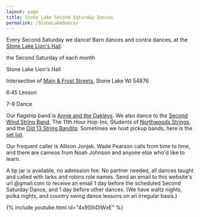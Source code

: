 ```yaml
---
layout: page
title: Stone Lake Second Saturday Dances
permalink: /StoneLakeDance/
---
```

Every Second Saturday we dance! Barn dances and contra dances, at the [Stone Lake Lion's Hall][]. 


the Second Saturday of each month

Stone Lake Lion's Hall

Intersection of [Main & Frost Streets][], Stone Lake WI 54876

6:45 Lesson

7-9 Dance


Our flagship band is [Annie and the Oakleys][]. We also dance to the [Second Wind String Band][], The 11th Hour Hop-Ins, Students of [Northwoods Strings], and the [Old 13 String Bandits][]. Sometimes we host pickup bands, here is the [set list][]. 


Our frequent caller is Allison Jonjak. Wade Pearson calls from time to time, and there are cameos from Noah Johnson and anyone else who'd like to learn. 


A tip jar is available, no admission fee. No partner needed, all dances taught and called with larks and robins role names. 
Send an email to this website's url @gmail.com to receive an email 1 day before the scheduled Second Saturday Dance, and 1 day before other dances. (We have waltz nights, polka nights, and country swing dance lessons on an irregular basis.) 


{% include youtube.html id="4x9SIhDIWxE" %}

[Stone Lake Lion's Hall]: https://plus.codes/86QCRFW6+5J6
[Main & Frost Streets]: https://plus.codes/86QCRFW6+5J6
[Annie and the Oakleys]: https://www.facebook.com/annieandtheoakleys
[Second Wind String Band]: https://www.facebook.com/groups/308935492534996/
[Northwoods Strings]: https://www.nwstrings.org/
[Old 13 String Bandits]: https://www.facebook.com/Old.13.String.Bandits
[set list]: http://allisonjonjak.com/img/PickupBandSetlist.pdf
